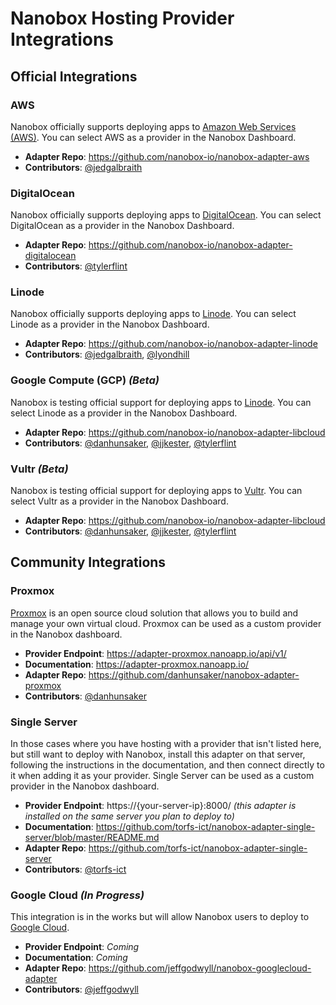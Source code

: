 # Nanobox Hosting Provider Integrations

## Official Integrations

### AWS
Nanobox officially supports deploying apps to [Amazon Web Services (AWS)](https://aws.amazon.com/). You can select AWS as a provider in the Nanobox Dashboard.

- **Adapter Repo**: https://github.com/nanobox-io/nanobox-adapter-aws
- **Contributors**: [@jedgalbraith](https://github.com/jedgalbraith)

### DigitalOcean
Nanobox officially supports deploying apps to [DigitalOcean](https://www.digitalocean.com/). You can select DigitalOcean as a provider in the Nanobox Dashboard.

- **Adapter Repo**: https://github.com/nanobox-io/nanobox-adapter-digitalocean
- **Contributors**: [@tylerflint](https://github.com/tylerflint)

### Linode
Nanobox officially supports deploying apps to [Linode](https://www.linode.com/). You can select Linode as a provider in the Nanobox Dashboard.

- **Adapter Repo**: https://github.com/nanobox-io/nanobox-adapter-linode
- **Contributors**: [@jedgalbraith](https://github.com/jedgalbraith), [@lyondhill](https://github.com/lyondhill)

### Google Compute (GCP) _(Beta)_
Nanobox is testing official support for deploying apps to [Linode](https://cloud.google.com/compute/). You can select Linode as a provider in the Nanobox Dashboard.

- **Adapter Repo**: https://github.com/nanobox-io/nanobox-adapter-libcloud
- **Contributors**: [@danhunsaker](https://github.com/danhunsaker), [@jjkester](https://github.com/jjkester), [@tylerflint](https://github.com/tylerfline)

### Vultr _(Beta)_
Nanobox is testing official support for deploying apps to [Vultr](https://www.vultr.com/). You can select Vultr as a provider in the Nanobox Dashboard.

- **Adapter Repo**: https://github.com/nanobox-io/nanobox-adapter-libcloud
- **Contributors**: [@danhunsaker](https://github.com/danhunsaker), [@jjkester](https://github.com/jjkester), [@tylerflint](https://github.com/tylerfline)


## Community Integrations

### Proxmox
[Proxmox](https://www.proxmox.com/en/) is an open source cloud solution that allows you to build and manage your own virtual cloud. Proxmox can be used as a custom provider in the Nanobox dashboard.

- **Provider Endpoint**: https://adapter-proxmox.nanoapp.io/api/v1/
- **Documentation**: https://adapter-proxmox.nanoapp.io/
- **Adapter Repo**: https://github.com/danhunsaker/nanobox-adapter-proxmox
- **Contributors**: [@danhunsaker](https://github.com/danhunsaker)

### Single Server
In those cases where you have hosting with a provider that isn't listed here, but still want to deploy with Nanobox, install this adapter on that server, following the instructions in the documentation, and then connect directly to it when adding it as your provider. Single Server can be used as a custom provider in the Nanobox dashboard.

- **Provider Endpoint**: https://{your-server-ip}:8000/ _(this adapter is installed on the same server you plan to deploy to)_
- **Documentation**: https://github.com/torfs-ict/nanobox-adapter-single-server/blob/master/README.md
- **Adapter Repo**: https://github.com/torfs-ict/nanobox-adapter-single-server
- **Contributors**: [@torfs-ict](https://github.com/torfs-ict)

### Google Cloud _(In Progress)_
This integration is in the works but will allow Nanobox users to deploy to [Google Cloud](https://cloud.google.com/).

- **Provider Endpoint**: *Coming*
- **Documentation**: *Coming*
- **Adapter Repo**: https://github.com/jeffgodwyll/nanobox-googlecloud-adapter
- **Contributors**: [@jeffgodwyll](https://github.com/jeffgodwyll)
